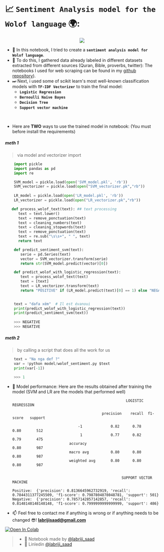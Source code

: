 # 📈  `Sentiment Analysis model for the Wolof language` 🌍:
<p align="center">
  <img src="https://user-images.githubusercontent.com/74627083/192595184-9c41205f-6198-43cc-9c64-074e7c0609ef.png" />
</p>
  
 - 🎯 In this notebook, I tried to create a **`sentiment analysis model for Wolof language`**. 
- 🤔 To do this, I gathered data already labeled in different datasets extracted from different sources (Quran, Bible, proverbs, twitter): The notebooks I used for web scraping can be found in my [github repository](https://github.com/labrijisaad)).
- ⏭ Next, i used some of scikit learn's most well-known classification models with **`TF-IDF Vectorizer`** to train the final model:
  - **`Logistic Regression`**
  - **`Bernoulli Naive Bayes`**                                                
  - **`Decision Tree`**
  - **`Support vector machine`** 
 
<br>

- Here are **TWO** ways to use the trained model in notebook: (You must before install the requirements)

##### meth 1
> via model and vectorizer import

```py
    import pickle
    import pandas as pd
    import re

    SVM_model = pickle.load(open('SVM_model.pkl', 'rb'))
    SVM_vectorizer = pickle.load(open("SVM_vectorizer.pk","rb"))
    
    LR_model = pickle.load(open('LR_model.pkl', 'rb'))
    LR_vectorizer = pickle.load(open("LR_vectorizer.pk","rb"))

   def process_wolof_text(text): ## text processing
      text = text.lower()
      text = remove_ponctuation(text)
      text = cleaning_numbers(text)
      text = cleaning_stopwords(text)
      text = remove_ponctuation(text)
      text = re.sub("\s\s+", " ", text)
      return text

    def predict_sentiment_svm(text):
       serie = pd.Series(text)
       vector = SVM_vectorizer.transform(serie)
       return str(SVM_model.predict(vector)[0])

    def predict_wolof_with_logistic_regression(text):
       text = process_wolof_text(text)
       text = [text]
       text = LR_vectorizer.transform(text)
       return "POSITIVE" if (LR_model.predict(text)[0] == 1) else "NEGATIVE"

    
    text = "dafa xëm"  # Il est évanoui
    print(predict_wolof_with_logistic_regression(text))
    print(predict_sentiment_svm(text))
    
    >>> NEGATIVE
    >>> NEGATIVE
 ```

##### meth 2
> by calling a script that does all the work for us

```py
    text = "Na nga def ?"
    var = !python model/wolof_sentiment.py $text 
    print(var[-1])
    
    >>> 1
```

- 💪 Model performance: Here are the results obtained after training the model (SVM and LR are the models that performed well) 
                               
                                                          LOGISTIC REGRESSION
                             
                                               precision    recall  f1-score   support        

                                    -1             0.82      0.78      0.80       512         
                                     1             0.77      0.82      0.79       475         
                                accuracy                               0.80       987         
                                macro avg          0.80      0.80      0.80       987         
                                weighted avg       0.80      0.80      0.80       987        
                                          

                                                        SUPPORT VECTOR MACHINE
                                                        
      Positive:  {'precision': 0.8136645962732919, 'recall': 0.7844311377245509, 'f1-score': 0.7987804878048781, 'support': 501}
      Negative:  {'precision': 0.7857142857142857, 'recall': 0.8148148148148148, 'f1-score': 0.7999999999999999, 'support': 486}

- 📫 Feel free to contact me if anything is wrong or if anything needs to be changed 😎!  **labrijisaad@gmail.com**

<a href="https://colab.research.google.com/github/labrijisaad/Sentiment-Analysis-model-for-the-Wolof-language" target="_parent"><img src="https://colab.research.google.com/assets/colab-badge.svg" alt="Open In Colab"/></a>

> - 🙌 Notebook made by [@labriji_saad](https://github.com/labrijisaad)
> - 🔗 Linledin [@labriji_saad](https://www.linkedin.com/in/labrijisaad/)
